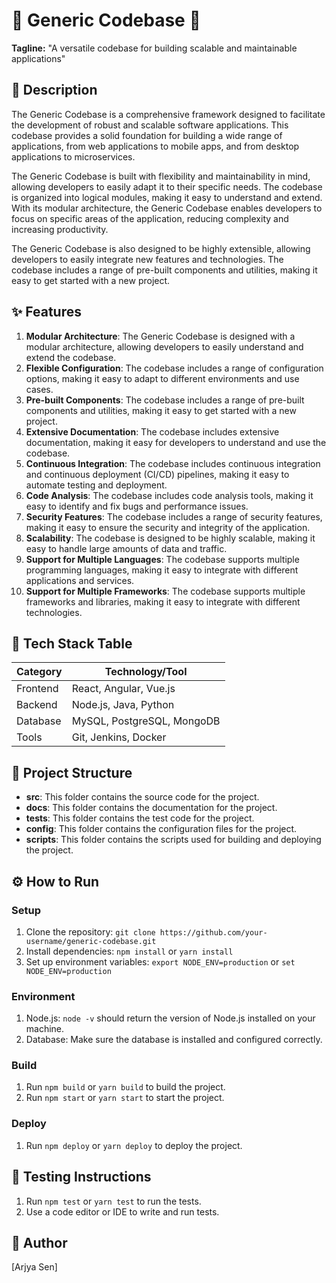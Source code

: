 🚀 **Generic Codebase** 🚀
=====================

**Tagline:** "A versatile codebase for building scalable and maintainable applications"

📖 Description
---------------

The Generic Codebase is a comprehensive framework designed to facilitate the development of robust and scalable software applications. This codebase provides a solid foundation for building a wide range of applications, from web applications to mobile apps, and from desktop applications to microservices.

The Generic Codebase is built with flexibility and maintainability in mind, allowing developers to easily adapt it to their specific needs. The codebase is organized into logical modules, making it easy to understand and extend. With its modular architecture, the Generic Codebase enables developers to focus on specific areas of the application, reducing complexity and increasing productivity.

The Generic Codebase is also designed to be highly extensible, allowing developers to easily integrate new features and technologies. The codebase includes a range of pre-built components and utilities, making it easy to get started with a new project.

✨ Features
------------

1. **Modular Architecture**: The Generic Codebase is designed with a modular architecture, allowing developers to easily understand and extend the codebase.
2. **Flexible Configuration**: The codebase includes a range of configuration options, making it easy to adapt to different environments and use cases.
3. **Pre-built Components**: The codebase includes a range of pre-built components and utilities, making it easy to get started with a new project.
4. **Extensive Documentation**: The codebase includes extensive documentation, making it easy for developers to understand and use the codebase.
5. **Continuous Integration**: The codebase includes continuous integration and continuous deployment (CI/CD) pipelines, making it easy to automate testing and deployment.
6. **Code Analysis**: The codebase includes code analysis tools, making it easy to identify and fix bugs and performance issues.
7. **Security Features**: The codebase includes a range of security features, making it easy to ensure the security and integrity of the application.
8. **Scalability**: The codebase is designed to be highly scalable, making it easy to handle large amounts of data and traffic.
9. **Support for Multiple Languages**: The codebase supports multiple programming languages, making it easy to integrate with different applications and services.
10. **Support for Multiple Frameworks**: The codebase supports multiple frameworks and libraries, making it easy to integrate with different technologies.

🧰 Tech Stack Table
--------------------

| **Category** | **Technology/Tool** |
| --- | --- |
| Frontend | React, Angular, Vue.js |
| Backend | Node.js, Java, Python |
| Database | MySQL, PostgreSQL, MongoDB |
| Tools | Git, Jenkins, Docker |

📁 Project Structure
--------------------

* **src**: This folder contains the source code for the project.
* **docs**: This folder contains the documentation for the project.
* **tests**: This folder contains the test code for the project.
* **config**: This folder contains the configuration files for the project.
* **scripts**: This folder contains the scripts used for building and deploying the project.

⚙️ How to Run
--------------

### Setup

1. Clone the repository: `git clone https://github.com/your-username/generic-codebase.git`
2. Install dependencies: `npm install` or `yarn install`
3. Set up environment variables: `export NODE_ENV=production` or `set NODE_ENV=production`

### Environment

1. Node.js: `node -v` should return the version of Node.js installed on your machine.
2. Database: Make sure the database is installed and configured correctly.

### Build

1. Run `npm build` or `yarn build` to build the project.
2. Run `npm start` or `yarn start` to start the project.

### Deploy

1. Run `npm deploy` or `yarn deploy` to deploy the project.

🧪 Testing Instructions
------------------------

1. Run `npm test` or `yarn test` to run the tests.
2. Use a code editor or IDE to write and run tests.

👤 Author
----------

[Arjya Sen]
